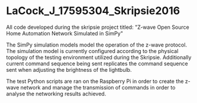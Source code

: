 # LaCock_J_17595304_Skripsie2016
All code developed during the skripsie project titled: "Z-wave Open Source Home Automation Network Simulated in SimPy"

The SimPy simulation models model the operation of the z-wave protocol. The simulation model is currently configured according to the physical topology of the testing environment utilized during the Skripsie. Additionally current command sequence being sent replicates the command sequence sent when adjusting the brightness of the lightbulb.

The test Python scripts are ran on the Raspberry Pi in order to create the z-wave network and manage the transmission of commands in order to analyse the networking results achieved.
